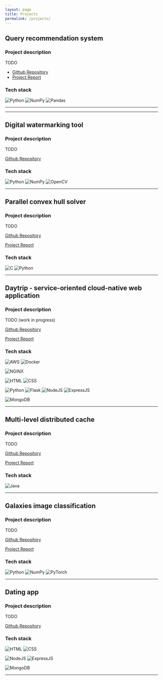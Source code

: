 ```yaml
---
layout: page
title: Projects
permalink: /projects/
---
```


## Query recommendation system

### Project description

TODO

+ [Github Repository](https://github.com/vicentinileonardo/query-recommendation-system)
+ [Project Report](https://github.com/vicentinileonardo/query-recommendation-system/blob/main/report.pdf)

### Tech stack
![Python](https://img.shields.io/badge/Python-FFD43B?style=for-the-badge&logo=python&logoColor=blue)
![NumPy](https://img.shields.io/badge/Numpy-777BB4?style=for-the-badge&logo=numpy&logoColor=white) 
![Pandas](https://img.shields.io/badge/Pandas-2C2D72?style=for-the-badge&logo=pandas&logoColor=white)


---
---


## Digital watermarking tool

### Project description

TODO

[Github Repository](https://github.com/vicentinileonardo/DWT-SVD-digital-watermarking)

### Tech stack
![Python](https://img.shields.io/badge/Python-FFD43B?style=for-the-badge&logo=python&logoColor=blue)
![NumPy](https://img.shields.io/badge/Numpy-777BB4?style=for-the-badge&logo=numpy&logoColor=white) 
![OpenCV](https://img.shields.io/badge/OpenCV-27338e?style=for-the-badge&logo=OpenCV&logoColor=white)

---

## Parallel convex hull solver

### Project description

TODO

[Github Repository](https://github.com/vicentinileonardo/parallel-convex-hull)

[Project Report](https://github.com/vicentinileonardo/parallel-convex-hull/blob/main/Report_Parallel_Convex_Hull-Battocchio_Vicentini.pdf)

### Tech stack
![C](https://img.shields.io/badge/C-00599C?style=for-the-badge&logo=c&logoColor=white)
![Python](https://img.shields.io/badge/Python-FFD43B?style=for-the-badge&logo=python&logoColor=blue) 

---

## Daytrip - service-oriented cloud-native web application

### Project description

TODO
(work in progress)

[Github Repository](https://github.com/vicentinileonardo/daytrip)

[Project Report]()

### Tech stack
![AWS](https://img.shields.io/badge/Amazon_AWS-FF9900?style=for-the-badge&logo=amazonaws&logoColor=white)
![Docker](https://img.shields.io/badge/Docker-2CA5E0?style=for-the-badge&logo=docker&logoColor=white)

![NGINX](https://img.shields.io/badge/Nginx-009639?style=for-the-badge&logo=nginx&logoColor=white)

![HTML](https://img.shields.io/badge/HTML5-E34F26?style=for-the-badge&logo=html5&logoColor=white)
![CSS](https://img.shields.io/badge/CSS3-1572B6?style=for-the-badge&logo=css3&logoColor=white)

![Python](https://img.shields.io/badge/Python-FFD43B?style=for-the-badge&logo=python&logoColor=blue) 
![Flask](https://img.shields.io/badge/Flask-000000?style=for-the-badge&logo=flask&logoColor=white) 
![NodeJS](https://img.shields.io/badge/Node.js-339933?style=for-the-badge&logo=nodedotjs&logoColor=white) 
![ExpressJS](https://img.shields.io/badge/Express.js-000000?style=for-the-badge&logo=express&logoColor=white)

![MongoDB](https://img.shields.io/badge/MongoDB-4EA94B?style=for-the-badge&logo=mongodb&logoColor=white)

---

## Multi-level distributed cache

### Project description

TODO

[Github Repository](https://github.com/vicentinileonardo/distributed-cache)

[Project Report]()

### Tech stack
![Java](https://img.shields.io/badge/Java-ED8B00?style=for-the-badge&logo=java&logoColor=white)

---

## Galaxies image classification

### Project description

TODO

[Github Repository](https://github.com/vicentinileonardo/galaxies-image-classification)

[Project Report](https://github.com/vicentinileonardo/galaxies-image-classification/blob/main/Report.pdf)

### Tech stack

![Python](https://img.shields.io/badge/Python-FFD43B?style=for-the-badge&logo=python&logoColor=blue) 
![NumPy](https://img.shields.io/badge/Numpy-777BB4?style=for-the-badge&logo=numpy&logoColor=white) 
![PyTorch](https://img.shields.io/badge/PyTorch-EE4C2C?style=for-the-badge&logo=PyTorch&logoColor=white)

---

## Dating app

### Project description

TODO

[Github Repository](https://github.com/vicentinileonardo/dating-app)


### Tech stack

![HTML](https://img.shields.io/badge/HTML5-E34F26?style=for-the-badge&logo=html5&logoColor=white)
![CSS](https://img.shields.io/badge/CSS3-1572B6?style=for-the-badge&logo=css3&logoColor=white)

![NodeJS](https://img.shields.io/badge/Node.js-339933?style=for-the-badge&logo=nodedotjs&logoColor=white) 
![ExpressJS](https://img.shields.io/badge/Express.js-000000?style=for-the-badge&logo=express&logoColor=white)

![MongoDB](https://img.shields.io/badge/MongoDB-4EA94B?style=for-the-badge&logo=mongodb&logoColor=white)

---
